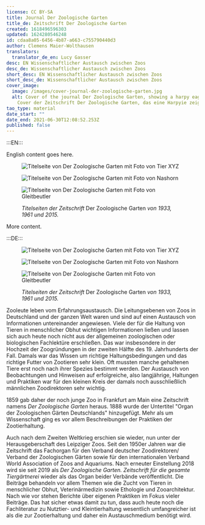 ```yaml
---
license: CC BY-SA
title: Journal Der Zoologische Garten
title_de: Zeitschrift Der Zoologische Garten
created: 1618496596303
updated: 1624280546248
id: cdaa8a05-6456-4b87-a663-c755790440d3
author: Clemens Maier-Wolthausen
translators:
  translator_de_en: Lucy Gasser
desc: EN Wissenschaftlicher Austausch zwischen Zoos
desc_de: Wissenschaftlicher Austausch zwischen Zoos
short_desc: EN Wissenschaftlicher Austausch zwischen Zoos
short_desc_de: Wissenschaftlicher Austausch zwischen Zoos
cover_image:
  image: /images/cover-journal-der-zoologische-garten.jpg
  alt: Cover of the journal Der Zoologische Garten, showing a harpy eagle, 1933.
    Cover der Zeitschrift Der Zoologische Garten, das eine Harpyie zeigt, 1933.
tao_type: material
date_start: ""
date_end: 2021-06-30T12:08:52.253Z
published: false
---
```


:::EN:::

English content goes here.

<figure>

![Titelseite von Der Zoologische Garten mit Foto von Tier XYZ](images\cmw\ZG_1933.jpg)

![Titelseite von Der Zoologische Garten mit Foto von Nashorn](images\cmw\ZG_1961.jpg)

![Titelseite von Der Zoologische Garten mit Foto von Gleitbeutler](images\cmw\ZG_2015.jpg)

<figcaption>

_Titelseiten der Zeitschrift_ Der Zoologische Garten _von 1933, 1961 und 2015._

</figcaption>

</figure>

More content.

:::DE:::

<figure>

![Titelseite von Der Zoologische Garten mit Foto von Tier XYZ](images\cmw\ZG_1933.jpg)

![Titelseite von Der Zoologische Garten mit Foto von Nashorn](images\cmw\ZG_1961.jpg)

![Titelseite von Der Zoologische Garten mit Foto von Gleitbeutler](images\cmw\ZG_2015.jpg)

<figcaption>

_Titelseiten der Zeitschrift_ Der Zoologische Garten _von 1933, 1961 und 2015._

</figcaption>

</figure>

Zooleute leben vom Erfahrungsaustausch. Die Leitungsebenen von Zoos in Deutschland und der ganzen Welt waren und sind auf einen Austausch von Informationen untereinander angewiesen. Viele der für die Haltung von Tieren in menschlicher Obhut wichtigen Informationen ließen und lassen sich auch heute noch nicht aus der allgemeinen zoologischen oder biologischen Fachlektüre erschließen. Das war insbesondere in der Hochzeit der Zoogründungen in der zweiten Hälfte des 19. Jahrhunderts der Fall. Damals war das Wissen um richtige Haltungsbedingungen und das richtige Futter von Zootieren sehr klein. Oft mussten manche gehaltenen Tiere erst noch nach ihrer Spezies bestimmt werden. Der Austausch von Beobachtungen und Hinweisen auf erfolgreiche, also langjährige, Haltungen und Praktiken war für den kleinen Kreis der damals noch ausschließlich männlichen Zoodirektoren sehr wichtig.

1859 gab daher der noch junge Zoo in Frankfurt am Main eine Zeitschrift namens _Der Zoologische Garten_ heraus. 1888 wurde der Untertitel "Organ der Zoologischen Gärten Deutschlands" hinzugefügt. Mehr als um Wissenschaft ging es vor allem Beschreibungen der Praktiken der Zootierhaltung.

Auch nach dem Zweiten Weltkrieg erschien sie wieder, nun unter der Herausgeberschaft des Leipziger Zoos. Seit den 1950er Jahren war die Zeitschrift das Fachorgan für den Verband deutscher Zoodirektoren/ Verband der Zoologischen Gärten sowie für den internationalen Verband World Association of Zoos and Aquariums. Nach erneuter Einstellung 2018 wird sie seit 2019 als _Der Zoologische Garten. Zeitschrift für die gesamte Tiergärtnerei_ wieder als das Organ beider Verbände veröffentlicht. Die Beiträge behandeln vor allem Themen wie die Zucht von Tieren in menschlicher Obhut, Veterinärmedizin sowie Ethologie und Zooarchitektur. Nach wie vor stehen Berichte über eigenen Praktiken im Fokus vieler Beiträge. Das hat sicher etwas damit zu tun, dass auch heute noch die Fachliteratur zu Nutztier- und Kleintierhaltung wesentlich umfangreicher ist als die zur Zootierhaltung und daher ein Austauschmedium benötigt wird.